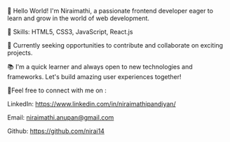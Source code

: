 👋 Hello World! I'm Niraimathi, a passionate frontend developer eager to learn and grow in the world of web development.

🌟 Skills: HTML5, CSS3, JavaScript, React.js

💼 Currently seeking opportunities to contribute and collaborate on exciting projects.

📚 I'm a quick learner and always open to new technologies and frameworks. Let's build amazing user experiences together!

🔗Feel free to connect with me on :

LinkedIn: https://www.linkedin.com/in/niraimathipandiyan/

  Email: niraimathi.anupan@gmail.com

  Github: https://github.com/nirai14

